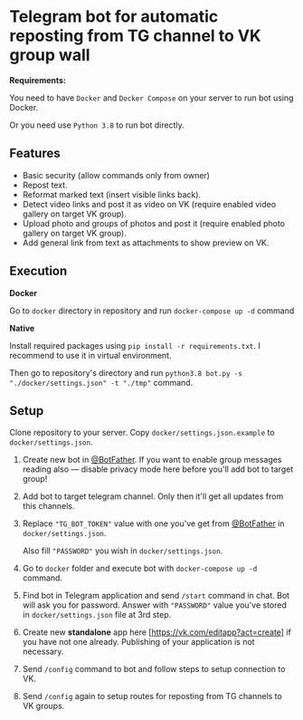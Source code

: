 # Telegram bot for automatic reposting from TG channel to VK group wall

**Requirements:**

You need to have `Docker` and `Docker Compose` on your server to run bot using Docker.

Or you need use `Python 3.8` to run bot directly.

## Features

- Basic security (allow commands only from owner)
- Repost text.
- Reformat marked text (insert visible links back).
- Detect video links and post it as video on VK (require enabled video gallery on target VK group).
- Upload photo and groups of photos and post it (require enabled photo gallery on target VK group).
- Add general link from text as attachments to show preview on VK.

## Execution

**Docker**

Go to `docker` directory in repository and run `docker-compose up -d` command

**Native**

Install required packages using `pip install -r requirements.txt`. I recommend to use it in virtual environment.

Then go to repository's directory and run `python3.8 bot.py -s "./docker/settings.json" -t "./tmp"` command.

## Setup

Clone repository to your server. Copy `docker/settings.json.example` to `docker/settings.json`.

1. Create new bot in [@BotFather](https://t.me/BotFather). If you want to enable group messages reading also — disable privacy mode here before you'll add bot to target group!

2. Add bot to target telegram channel. Only then it'll get all updates from this channels.

3. Replace `"TG_BOT_TOKEN"` value with one you've get from [@BotFather](https://t.me/BotFather) in `docker/settings.json`.

    Also fill `"PASSWORD"` you wish in `docker/settings.json`.

4. Go to `docker` folder and execute bot with `docker-compose up -d` command.

5. Find bot in Telegram application and send `/start` command in chat. Bot will ask you for password. Answer with `"PASSWORD"` value you've stored in `docker/settings.json` file at 3rd step.

6. Create new **standalone** app here [https://vk.com/editapp?act=create] if you have not one already. Publishing of your application is not necessary.

7. Send `/config` command to bot and follow steps to setup connection to VK. 

8. Send `/config` again to setup routes for reposting from TG channels to VK groups.
